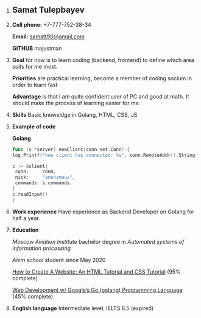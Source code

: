 1. ## Samat Tulepbayev

2. **Cell phone:** +7-777-752-38-34

   **Email:** samatt90@gmail.com

   **GITHUB** majustman

3. **Goal** for now is to learn coding (backend, frontend) to define which area suits for me most.

   **Priorities** are practical learning, become a member of coding socium in order to learn fast

   **Advantage** is that I am quite confident user of PC and good at math. It should make the process of learning easier for me.

4. **Skills** Basic knoweldge in Golang, HTML, CSS, JS

5. **Example of code**

   **Golang**

   ```go
   func (s *server) newClient(conn net.Conn) {
   log.Printf("new client has connected: %s", conn.RemoteAddr().String())

   c := &client{
   	conn:     conn,
   	nick:     "anonymous",
   	commands: s.commands,
   }
   c.readInput()
   }
   ```

6. **Work experience** Have experience as Backend Developer on Golang for half a year. 

7. **Education**

   _Moscow Aviation Institute_ bachelor degree in _Automated systems of information processing_

   _Alem school_ student since May 2020

   [How to Create A Website: An HTML Tutorial and CSS Tutorial](https://www.udemy.com/course/html-tutorial/) (95% complete)

   [Web Development w/ Google’s Go (golang) Programming Language](https://www.udemy.com/course/go-programming-language/) (45% complete)

8. **English language** Intermediate level, IELTS 6.5 (expired)
